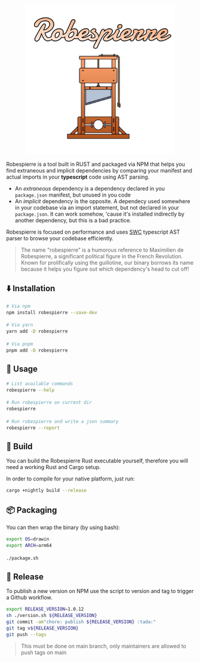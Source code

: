<p align="center">
  <img src="./robespierre.svg?sanitize=true" alt="Logo" width=400 />
</p>

Robespierre is a tool built in RUST and packaged via NPM that helps you find extraneous and implicit dependencies by 
comparing your manifest and actual imports in your **typescript** code using AST parsing.

* An *extraneous* dependency is a dependency declared in you `package.json` manifest, but unused in you code
* An *implicit* dependency is the opposite. A dependecy used somewhere in your codebase via an import statement, but not declared in your `package.json`. It can work somehow, 'cause it's installed indirectly by another dependency, but this is a bad practice.

Robespierre is focused on performance and uses [SWC](https://github.com/swc-project/swc) typescript AST parser to browse your codebase efficiently.

> The name "robespierre" is a humorous reference to Maximilien de Robespierre, a significant political figure in the French Revolution. Known for prolifically using the guillotine, our binary borrows its name because it helps you figure out which dependency's head to cut off!

## :arrow_down: Installation

```bash
# Via npm
npm install robespierre --save-dev

# Via yarn
yarn add -D robespierre

# Via pnpm
pnpm add -D robespierre
```

## :page_facing_up: Usage

```bash
# List available commands
robespierre --help

# Run robespierre on current dir
robespierre

# Run robespierre and write a json summary
robespierre --report
```

## :crab: Build

You can build the Robespierre Rust executable yourself, therefore you will need a working Rust and Cargo setup.

In order to compile for your native platform, just run:

```bash
cargo +nightly build --release
```

## :package: Packaging

You can then wrap the binary (by using bash):

```bash
export OS=drawin
export ARCH=arm64

./package.sh
```

## :rocket: Release

To publish a new version on NPM use the script to version and tag to trigger a Github workflow.

```bash
export RELEASE_VERSION=1.0.12
sh ./version.sh ${RELEASE_VERSION}
git commit -am"chore: publish ${RELEASE_VERSION} :tada:"
git tag v${RELEASE_VERSION}
git push --tags
```

> This must be done on main branch, only maintainers are allowed to push tags on main  
